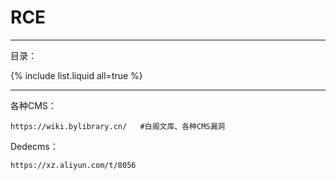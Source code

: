 #  RCE

---

目录：

{% include list.liquid all=true %}

---

各种CMS：

```
https://wiki.bylibrary.cn/   #白阁文库、各种CMS漏洞
```

Dedecms：

```
https://xz.aliyun.com/t/8056
```

